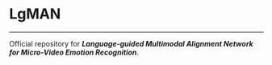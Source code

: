 # **LgMAN**
---
Official repository for  ***Language-guided Multimodal Alignment Network for Micro-Video Emotion Recognition***.


